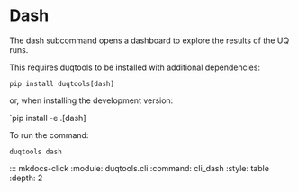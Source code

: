 # Dash

The dash subcommand opens a dashboard to explore the results of the UQ runs.

This requires duqtools to be installed with additional dependencies:

`pip install duqtools[dash]`

or, when installing the development version:

`pip install -e .[dash]

To run the command:

`duqtools dash`

::: mkdocs-click
    :module: duqtools.cli
    :command: cli_dash
    :style: table
    :depth: 2
